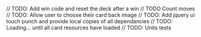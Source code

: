 // TODO: Add win code and reset the deck after a win
// TODO  Count moves
// TODO: Allow user to choose their card back image
// TODO: Add jquery ui touch punch and provide local copies of all dependancies
// TODO: Loading... until all card resources have loaded
// TODO: Units tests
